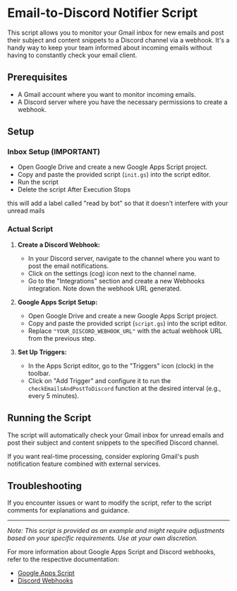 # Email-to-Discord Notifier Script

This script allows you to monitor your Gmail inbox for new emails and post their subject and content snippets to a Discord channel via a webhook. It's a handy way to keep your team informed about incoming emails without having to constantly check your email client.

## Prerequisites

- A Gmail account where you want to monitor incoming emails.
- A Discord server where you have the necessary permissions to create a webhook.

## Setup

### Inbox Setup (IMPORTANT)

- Open Google Drive and create a new Google Apps Script project.
- Copy and paste the provided script (`init.gs`) into the script editor.
- Run the script
- Delete the script After Execution Stops

this will add a label called "read by bot" so that it doesn't interfere with your unread mails

### Actual Script

1. **Create a Discord Webhook:**
   - In your Discord server, navigate to the channel where you want to post the email notifications.
   - Click on the settings (cog) icon next to the channel name.
   - Go to the "Integrations" section and create a new Webhooks integration. Note down the webhook URL generated.

2. **Google Apps Script Setup:**
   - Open Google Drive and create a new Google Apps Script project.
   - Copy and paste the provided script (`script.gs`) into the script editor.
   - Replace `"YOUR_DISCORD_WEBHOOK_URL"` with the actual webhook URL from the previous step.

3. **Set Up Triggers:**
   - In the Apps Script editor, go to the "Triggers" icon (clock) in the toolbar.
   - Click on "Add Trigger" and configure it to run the `checkEmailsAndPostToDiscord` function at the desired interval (e.g., every 5 minutes).

## Running the Script

The script will automatically check your Gmail inbox for unread emails and post their subject and content snippets to the specified Discord channel.

If you want real-time processing, consider exploring Gmail's push notification feature combined with external services.

## Troubleshooting

If you encounter issues or want to modify the script, refer to the script comments for explanations and guidance.

---

*Note: This script is provided as an example and might require adjustments based on your specific requirements. Use at your own discretion.*

For more information about Google Apps Script and Discord webhooks, refer to the respective documentation:

- [Google Apps Script](https://developers.google.com/apps-script)
- [Discord Webhooks](https://discord.com/developers/docs/resources/webhook)
